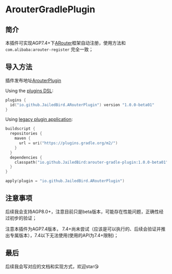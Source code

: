 # ArouterGradlePlugin

## 简介

本插件可实现AGP7.4+下[ARouter](https://github.com/alibaba/ARouter)框架自动注册，使用方法和`com.alibaba:arouter-register` 完全一致；



## 导入方法

插件发布地址[ArouterPlugin](https://plugins.gradle.org/plugin/io.github.JailedBird.ARouterPlugin) 

Using the [plugins DSL](https://docs.gradle.org/current/userguide/plugins.html#sec:plugins_block):

```kotlin
plugins {
  id("io.github.JailedBird.ARouterPlugin") version "1.0.0-beta01"
}
```

Using [legacy plugin application](https://docs.gradle.org/current/userguide/plugins.html#sec:old_plugin_application):

```kotlin
buildscript {
  repositories {
    maven {
      url = uri("https://plugins.gradle.org/m2/")
    }
  }
  dependencies {
    classpath("io.github.JailedBird:arouter-gradle-plugin:1.0.0-beta01")
  }
}

apply(plugin = "io.github.JailedBird.ARouterPlugin")
```

## 注意事项

后续我会支持AGP8.0+，注意目前只是beta版本，可能存在性能问题，正确性经过初步的验证；

注意本插件为AGP7.4版本， 7.4+尚未尝试（应该是可以执行的、后续会验证并推出专属版本），7.4以下无法使用(使用的API为7.4+限制)；

## 最后

后续我会写对应的文档和实现方式，欢迎star😘
